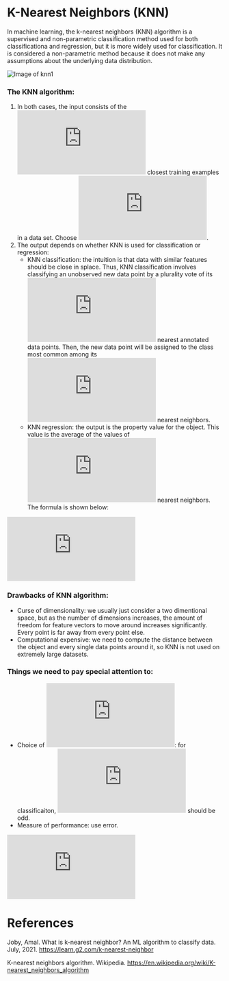 # K-Nearest Neighbors (KNN)

In machine learning, the k-nearest neighbors (KNN) algorithm is a supervised and non-parametric classification method used for both classificationa and regression, but it is more widely used for classification. It is considered a non-parametric method because it does not make any assumptions about the underlying data distribution.

![Image of knn1](https://miro.medium.com/max/600/0*OltO4Txr-D0lPWNL.png)


### The KNN algorithm:
1. In both cases, the input consists of the ![](https://latex.codecogs.com/svg.latex?k) closest training examples in a data set. Choose ![](https://latex.codecogs.com/svg.latex?k%20%5Cin%20Z%5E%7B&plus;%7D).
2. The output depends on whether KNN is used for classification or regression:
   - KNN classification: the intuition is that data with similar features should be close in splace. Thus, KNN classification involves classifying an unobserved new data point by a plurality vote of its ![](https://latex.codecogs.com/svg.latex?k) nearest annotated data points. Then, the new data point will be assigned to the class most common among its ![](https://latex.codecogs.com/svg.latex?k) nearest neighbors.
   - KNN regression: the output is the property value for the object. This value is the average of the values of ![](https://latex.codecogs.com/svg.latex?k) nearest neighbors. The formula is shown below:

![](https://latex.codecogs.com/svg.latex?d%28p%2C%20q%29%20%3D%20%5Csqrt%7B%28p_1%20-%20q_1%29%5E2%20&plus;%20%28p_2%20-%20q_2%29%5E2%7D)


### Drawbacks of KNN algorithm:
- Curse of dimensionality: we usually just consider a two dimentional space, but as the number of dimensions increases, the amount of freedom for feature vectors to move around increases significantly. Every point is far away from every point else.
- Computational expensive: we need to compute the distance between the object and every single data points around it, so KNN is not used on extremely large datasets.


### Things we need to pay special attention to:
- Choice of ![](https://latex.codecogs.com/svg.latex?k): for classificaiton, ![](https://latex.codecogs.com/svg.latex?k) should be odd.
- Measure of performance: use error.

![](https://latex.codecogs.com/svg.latex?E%20%3D%20%5Cfrac%7B1%7D%7BM%7D%5Csum_%7Bi%20%3D%201%7D%5E%7BM%7D%20%28y_i%20%5Cneq%20%5Ctilde%7By_i%7D%29)

# References

Joby, Amal. What is k-nearest neighbor? An ML algorithm to classify data. July, 2021. https://learn.g2.com/k-nearest-neighbor

K-nearest neighbors algorithm. Wikipedia. https://en.wikipedia.org/wiki/K-nearest_neighbors_algorithm
